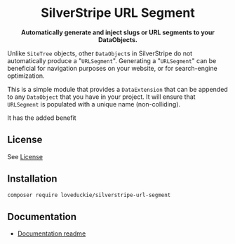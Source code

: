 <div align="center">

# SilverStripe URL Segment

**Automatically generate and inject slugs or URL segments to your DataObjects.**

</div>

Unlike `SiteTree` objects, other `DataObject`s in SilverStripe do not automatically produce a "`URLSegment`". Generating a "`URLSegment`" can be beneficial for navigation purposes on your website, or for search-engine optimization.

This is a simple module that provides a `DataExtension` that can be appended to any `DataObject` that you have in your project. It will ensure that `URLSegment` is populated with a unique name (non-colliding).

It has the added benefit

## License

See [License](LICENSE.md)

## Installation

```sh
composer require loveduckie/silverstripe-url-segment
```

## Documentation

- [Documentation readme](docs/en/README.md)
